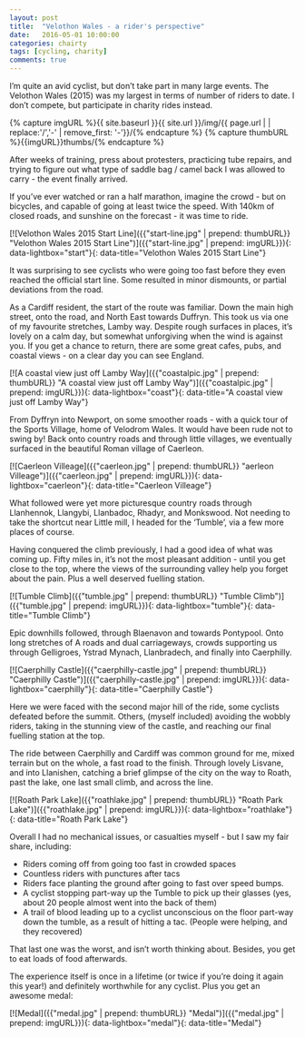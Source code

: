 ```yaml
---
layout: post
title:  "Velothon Wales - a rider's perspective"
date:   2016-05-01 10:00:00
categories: chairty
tags: [cycling, charity]
comments: true
---
```


I’m quite an avid cyclist, but don’t take part in many large events. The Velothon Wales (2015) was my largest in terms of number of riders to date. 
I don’t compete, but participate in charity rides instead.
<!--more-->

{% capture imgURL %}{{ site.baseurl }}{{ site.url }}/img/{{ page.url | | replace:'/','-' | remove_first: '-'}}/{% endcapture %}
{% capture thumbURL %}{{imgURL}}thumbs/{% endcapture %}

After weeks of training, press about protesters, practicing tube repairs, and trying to figure out what type of saddle bag / camel back I was allowed to carry - the event finally arrived.

If you’ve ever watched or ran a half marathon, imagine the crowd - but on bicycles, and capable of going at least twice the speed. With 140km of closed roads, and sunshine on the forecast - it was time to ride.

[![Velothon Wales 2015 Start Line]({{"start-line.jpg" | prepend: thumbURL}} "Velothon Wales 2015 Start Line")]({{"start-line.jpg" | prepend: imgURL}}){: data-lightbox="start"}{: data-title="Velothon Wales 2015 Start Line"}

It was surprising to see cyclists who were going too fast before they even reached the official start line. Some resulted in minor dismounts, or partial deviations from the road. 

As a Cardiff resident, the start of the route was familiar. Down the main high street, onto the road, and North East towards Duffryn. This took us via one of my favourite stretches, Lamby way. Despite rough surfaces in places, it’s lovely on a calm day, but somewhat unforgiving when the wind is against you. If you get a chance to return, there are some great cafes, pubs, and coastal views - on a clear day you can see England.

[![A coastal view just off Lamby Way]({{"coastalpic.jpg" | prepend: thumbURL}} "A coastal view just off Lamby Way")]({{"coastalpic.jpg" | prepend: imgURL}}){: data-lightbox="coast"}{: data-title="A coastal view just off Lamby Way"}

From Dyffryn into Newport, on some smoother roads - with a quick tour of the Sports Village, home of Velodrom Wales. It would have been rude not to swing by! Back onto country roads and through little villages, we eventually surfaced in the beautiful Roman village of Caerleon.

[![Caerleon Villeage]({{"caerleon.jpg" | prepend: thumbURL}} "aerleon Villeage")]({{"caerleon.jpg" | prepend: imgURL}}){: data-lightbox="caerleon"}{: data-title="Caerleon Villeage"}

What followed were yet more picturesque country roads through Llanhennok, Llangybi, Llanbadoc, Rhadyr, and Monkswood. Not needing to take the shortcut near Little mill, I headed for the ‘Tumble’, via a few more places of course. 

Having conquered the climb previously, I had a good idea of what was coming up. Fifty miles in, it’s not the most pleasant addition - until you get close to the top, where the views of the surrounding valley help you forget about the pain. Plus a well deserved fuelling station.

[![Tumble Climb]({{"tumble.jpg" | prepend: thumbURL}} "Tumble Climb")]({{"tumble.jpg" | prepend: imgURL}}){: data-lightbox="tumble"}{: data-title="Tumble Climb"}


Epic downhills followed, through Blaenavon and towards Pontypool. Onto long stretches of A roads and dual carriageways, crowds supporting us through Gelligroes, Ystrad Mynach, Llanbradech, and finally into Caerphilly.

[![Caerphilly Castle]({{"caerphilly-castle.jpg" | prepend: thumbURL}} "Caerphilly Castle")]({{"caerphilly-castle.jpg" | prepend: imgURL}}){: data-lightbox="caerphilly"}{: data-title="Caerphilly Castle"}


Here we were faced with the second major hill of the ride, some cyclists defeated before the summit. Others, (myself included) avoiding the wobbly riders, taking in the stunning view of the castle, and reaching our final fuelling station at the top.

The ride between Caerphilly and Cardiff was common ground for me, mixed terrain but on the whole, a fast road to the finish. Through lovely Lisvane, and into Llanishen, catching a brief glimpse of the city on the way to Roath, past the lake, one last small climb, and across the line. 

[![Roath Park Lake]({{"roathlake.jpg" | prepend: thumbURL}} "Roath Park Lake")]({{"roathlake.jpg" | prepend: imgURL}}){: data-lightbox="roathlake"}{: data-title="Roath Park Lake"}


Overall I had no mechanical issues, or casualties myself - but I saw my fair share, including: 
* Riders coming off from going too fast in crowded spaces
* Countless riders with punctures after tacs
* Riders face planting the ground after going to fast over speed bumps.
* A cyclist stopping part-way up the Tumble to pick up their glasses (yes, about 20 people almost went into the back of them)
* A trail of blood leading up to a cyclist unconscious on the floor part-way down the tumble, as a result of hitting a tac. (People were helping, and they recovered)

That last one was the worst, and isn’t worth thinking about. Besides, you get to eat loads of food afterwards. 

The experience itself is once in a lifetime (or twice if you’re doing it again this year!) and definitely worthwhile for any cyclist. Plus you get an awesome medal:

[![Medal]({{"medal.jpg" | prepend: thumbURL}} "Medal")]({{"medal.jpg" | prepend: imgURL}}){: data-lightbox="medal"}{: data-title="Medal"}


